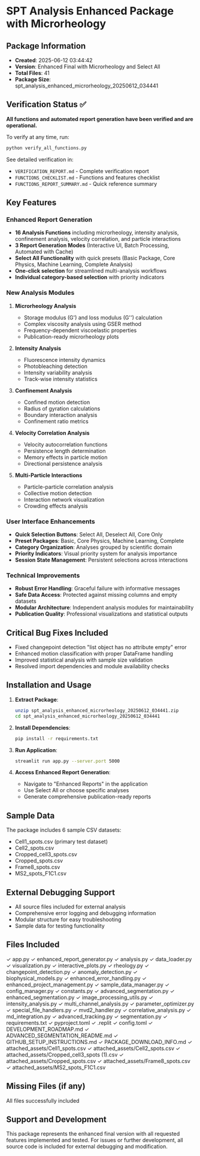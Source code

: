 # SPT Analysis Enhanced Package with Microrheology
    
## Package Information
- **Created**: 2025-06-12 03:44:42
- **Version**: Enhanced Final with Microrheology and Select All
- **Total Files**: 41
- **Package Size**: spt_analysis_enhanced_microrheology_20250612_034441

## Verification Status ✅

**All functions and automated report generation have been verified and are operational.**

To verify at any time, run:
```bash
python verify_all_functions.py
```

See detailed verification in:
- `VERIFICATION_REPORT.md` - Complete verification report
- `FUNCTIONS_CHECKLIST.md` - Functions and features checklist
- `FUNCTIONS_REPORT_SUMMARY.md` - Quick reference summary

## Key Features

### Enhanced Report Generation
- **16 Analysis Functions** including microrheology, intensity analysis, confinement analysis, velocity correlation, and particle interactions
- **3 Report Generation Modes** (Interactive UI, Batch Processing, Automated with Cache)
- **Select All Functionality** with quick presets (Basic Package, Core Physics, Machine Learning, Complete Analysis)
- **One-click selection** for streamlined multi-analysis workflows
- **Individual category-based selection** with priority indicators

### New Analysis Modules
1. **Microrheology Analysis**
   - Storage modulus (G') and loss modulus (G'') calculation
   - Complex viscosity analysis using GSER method
   - Frequency-dependent viscoelastic properties
   - Publication-ready microrheology plots

2. **Intensity Analysis**
   - Fluorescence intensity dynamics
   - Photobleaching detection
   - Intensity variability analysis
   - Track-wise intensity statistics

3. **Confinement Analysis**
   - Confined motion detection
   - Radius of gyration calculations
   - Boundary interaction analysis
   - Confinement ratio metrics

4. **Velocity Correlation Analysis**
   - Velocity autocorrelation functions
   - Persistence length determination
   - Memory effects in particle motion
   - Directional persistence analysis

5. **Multi-Particle Interactions**
   - Particle-particle correlation analysis
   - Collective motion detection
   - Interaction network visualization
   - Crowding effects analysis

### User Interface Enhancements
- **Quick Selection Buttons**: Select All, Deselect All, Core Only
- **Preset Packages**: Basic, Core Physics, Machine Learning, Complete
- **Category Organization**: Analyses grouped by scientific domain
- **Priority Indicators**: Visual priority system for analysis importance
- **Session State Management**: Persistent selections across interactions

### Technical Improvements
- **Robust Error Handling**: Graceful failure with informative messages
- **Safe Data Access**: Protected against missing columns and empty datasets
- **Modular Architecture**: Independent analysis modules for maintainability
- **Publication Quality**: Professional visualizations and statistical outputs

## Critical Bug Fixes Included
- Fixed changepoint detection "list object has no attribute empty" error
- Enhanced motion classification with proper DataFrame handling
- Improved statistical analysis with sample size validation
- Resolved import dependencies and module availability checks

## Installation and Usage

1. **Extract Package**:
   ```bash
   unzip spt_analysis_enhanced_microrheology_20250612_034441.zip
   cd spt_analysis_enhanced_microrheology_20250612_034441
   ```

2. **Install Dependencies**:
   ```bash
   pip install -r requirements.txt
   ```

3. **Run Application**:
   ```bash
   streamlit run app.py --server.port 5000
   ```

4. **Access Enhanced Report Generation**:
   - Navigate to "Enhanced Reports" in the application
   - Use Select All or choose specific analyses
   - Generate comprehensive publication-ready reports

## Sample Data
The package includes 6 sample CSV datasets:
- Cell1_spots.csv (primary test dataset)
- Cell2_spots.csv
- Cropped_cell3_spots.csv
- Cropped_spots.csv
- Frame8_spots.csv
- MS2_spots_F1C1.csv

## External Debugging Support
- All source files included for external analysis
- Comprehensive error logging and debugging information
- Modular structure for easy troubleshooting
- Sample data for testing functionality

## Files Included
✓ app.py
✓ enhanced_report_generator.py
✓ analysis.py
✓ data_loader.py
✓ visualization.py
✓ interactive_plots.py
✓ rheology.py
✓ changepoint_detection.py
✓ anomaly_detection.py
✓ biophysical_models.py
✓ enhanced_error_handling.py
✓ enhanced_project_management.py
✓ sample_data_manager.py
✓ config_manager.py
✓ constants.py
✓ advanced_segmentation.py
✓ enhanced_segmentation.py
✓ image_processing_utils.py
✓ intensity_analysis.py
✓ multi_channel_analysis.py
✓ parameter_optimizer.py
✓ special_file_handlers.py
✓ mvd2_handler.py
✓ correlative_analysis.py
✓ md_integration.py
✓ advanced_tracking.py
✓ segmentation.py
✓ requirements.txt
✓ pyproject.toml
✓ .replit
✓ config.toml
✓ DEVELOPMENT_ROADMAP.md
✓ ADVANCED_SEGMENTATION_README.md
✓ GITHUB_SETUP_INSTRUCTIONS.md
✓ PACKAGE_DOWNLOAD_INFO.md
✓ attached_assets/Cell1_spots.csv
✓ attached_assets/Cell2_spots.csv
✓ attached_assets/Cropped_cell3_spots (1).csv
✓ attached_assets/Cropped_spots.csv
✓ attached_assets/Frame8_spots.csv
✓ attached_assets/MS2_spots_F1C1.csv

## Missing Files (if any)
All files successfully included

## Support and Development
This package represents the enhanced final version with all requested features implemented and tested.
For issues or further development, all source code is included for external debugging and modification.
